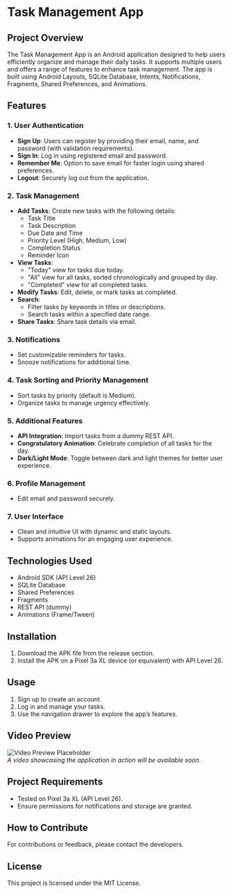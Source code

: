 # Task Management App

## Project Overview
The Task Management App is an Android application designed to help users efficiently organize and manage their daily tasks. It supports multiple users and offers a range of features to enhance task management. The app is built using Android Layouts, SQLite Database, Intents, Notifications, Fragments, Shared Preferences, and Animations.

## Features

### 1. User Authentication
- **Sign Up**: Users can register by providing their email, name, and password (with validation requirements).
- **Sign In**: Log in using registered email and password.
- **Remember Me**: Option to save email for faster login using shared preferences.
- **Logout**: Securely log out from the application.

### 2. Task Management
- **Add Tasks**: Create new tasks with the following details:
  - Task Title
  - Task Description
  - Due Date and Time
  - Priority Level (High, Medium, Low)
  - Completion Status
  - Reminder Icon
- **View Tasks**:
  - "Today" view for tasks due today.
  - "All" view for all tasks, sorted chronologically and grouped by day.
  - "Completed" view for all completed tasks.
- **Modify Tasks**: Edit, delete, or mark tasks as completed.
- **Search**:
  - Filter tasks by keywords in titles or descriptions.
  - Search tasks within a specified date range.
- **Share Tasks**: Share task details via email.

### 3. Notifications
- Set customizable reminders for tasks.
- Snooze notifications for additional time.

### 4. Task Sorting and Priority Management
- Sort tasks by priority (default is Medium).
- Organize tasks to manage urgency effectively.

### 5. Additional Features
- **API Integration**: Import tasks from a dummy REST API.
- **Congratulatory Animation**: Celebrate completion of all tasks for the day.
- **Dark/Light Mode**: Toggle between dark and light themes for better user experience.

### 6. Profile Management
- Edit email and password securely.

### 7. User Interface
- Clean and intuitive UI with dynamic and static layouts.
- Supports animations for an engaging user experience.

## Technologies Used
- Android SDK (API Level 26)
- SQLite Database
- Shared Preferences
- Fragments
- REST API (dummy)
- Animations (Frame/Tween)

## Installation
1. Download the APK file from the release section.
2. Install the APK on a Pixel 3a XL device (or equivalent) with API Level 26.

## Usage
1. Sign up to create an account.
2. Log in and manage your tasks.
3. Use the navigation drawer to explore the app’s features.

## Video Preview
![Video Preview Placeholder](#)  
*A video showcasing the application in action will be available soon.*

## Project Requirements
- Tested on Pixel 3a XL (API Level 26).
- Ensure permissions for notifications and storage are granted.

## How to Contribute
For contributions or feedback, please contact the developers.

## License
This project is licensed under the MIT License.

